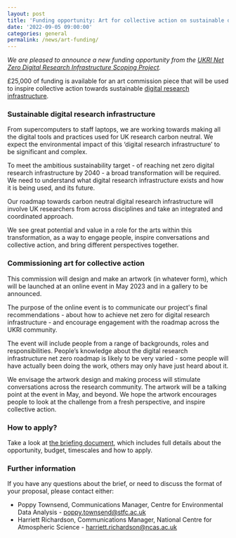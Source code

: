 ```yaml
---
layout: post
title: 'Funding opportunity: Art for collective action on sustainable digital research infrastructure'
date: '2022-09-05 09:00:00'
categories: general
permalink: /news/art-funding/
---
```

_We are pleased to announce a new funding opportunity from the [UKRI Net Zero Digital Research Infrastructure Scoping Project](https://net-zero-dri.ceda.ac.uk/)._

£25,000 of funding is available for an art commission piece that will be used to inspire collective action towards sustainable [digital research infrastructure](https://www.ukri.org/what-we-offer/creating-world-class-research-and-innovation-infrastructure/digital-research-infrastructure/). 

### Sustainable digital research infrastructure

From supercomputers to staff laptops, we are working towards making all the digital tools and practices used for UK research carbon neutral. We expect the environmental impact of this ‘digital research infrastructure’ to be significant and complex. 

To meet the ambitious sustainability target - of reaching net zero digital research infrastructure by 2040 - a broad transformation will be required. We need to understand what digital research infrastructure exists and how it is being used, and its future. 

Our roadmap towards carbon neutral digital research infrastructure will involve UK researchers from across disciplines and take an integrated and coordinated approach. 

We see great potential and value in a role for the arts within this transformation, as a way to engage people, inspire conversations and collective action, and bring different perspectives together. 

### Commissioning art for collective action

This commission will design and make an artwork (in whatever form), which will be launched at an online event in May 2023 and in a gallery to be announced. 

The purpose of the online event is to communicate our project's final recommendations - about how to achieve net zero for digital research infrastructure - and encourage engagement with the roadmap across the UKRI community.

The event will include people from a range of backgrounds, roles and responsibilities. People’s knowledge about the digital research infrastructure net zero roadmap is likely to be very varied - some people will have actually been doing the work, others may only have just heard about it. 

We envisage the artwork design and making process will stimulate conversations across the research community. The artwork will be a talking point at the event in May, and beyond. We hope the artwork encourages people to look at the challenge from a fresh perspective, and inspire collective action. 

### How to apply?
Take a look at [the briefing document](https://docs.google.com/document/d/1D9Gwl5vvrz2bYJkC_SXDSdmh4Ypa20CD7eX36uRuHYU/edit?usp=sharing), which includes full details about the opportunity, budget, timescales and how to apply. 

### Further information
If you have any questions about the brief, or need to discuss the format of your proposal, please contact either:
* Poppy Townsend, Communications Manager, Centre for Environmental Data Analysis - [poppy.townsend@stfc.ac.uk](mailto:poppy.townsend@stfc.ac.uk) 
* Harriett Richardson, Communications Manager, National Centre for Atmospheric Science - [harriett.richardson@ncas.ac.uk](mailto:harriett.richardson@ncas.ac.uk) 
